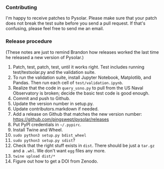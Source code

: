 ### Contributing ###

I'm happy to receive patches to Pysolar. Please make sure that your patch does not break the test suite before you send a pull request. If that's confusing, please feel free to send me an email.

### Release procedure ###

(These notes are just to remind Brandon how releases worked the last time he released a new version of Pysolar.)

1. Patch, test, patch, test, until it works right. Test includes running test/testsolar.py and the validation suite.
2. To run the validation suite, install Jupyter Notebook, Matplotlib, and Pandas. Then run each cell of `test/validation.ipynb`.
3. Realize that the code in `query_usno.py` to pull from the US Naval Observatory is broken; decide the basic test code is good enough.
4. Commit and push to Github.
5. Update the version number in setup.py.
6. Update contributors.markdown if needed.
7. Add a release on Github that matches the new version number: https://github.com/pingswept/pysolar/releases
8. Put PyPI credentials in `~/.pypirc`.
9. Install Twine and Wheel.
10. `sudo python3 setup.py bdist_wheel`
11. `sudo python3 setup.py sdist`?
12. Check that the right stuff exists in `dist`. There should be just a `tar.gz` and a `.whl`. We don't want `egg` files any more.
13. `twine upload dist/*`
14. Figure out how to get a DOI from Zenodo.
